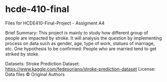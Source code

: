 # hcde-410-final
Files for HCDE410-Final-Project - Assigment A4

Brief Summary:
    This project is mainly to study how different group of people are impacted by stroke.
    It will analysis the question by implementing process on data such as gender, age, type of work, statues of marriage, etc.
    One hypothesis to be confirmed: People who are married tend to get striked by stoke.

Datasets:
    Stroke Prediction Dataset:
    https://www.kaggle.com/fedesoriano/stroke-prediction-dataset
    License: Data files © Original Authors